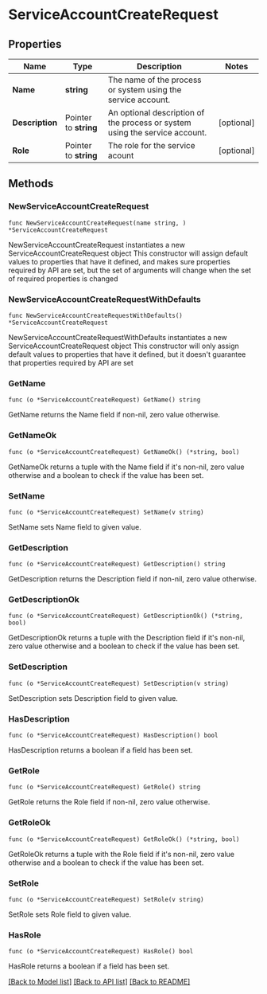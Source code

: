 # ServiceAccountCreateRequest

## Properties

Name | Type | Description | Notes
------------ | ------------- | ------------- | -------------
**Name** | **string** | The name of the process or system using the service account. | 
**Description** | Pointer to **string** | An optional description of the process or system using the service account. | [optional] 
**Role** | Pointer to **string** | The role for the service acount | [optional] 

## Methods

### NewServiceAccountCreateRequest

`func NewServiceAccountCreateRequest(name string, ) *ServiceAccountCreateRequest`

NewServiceAccountCreateRequest instantiates a new ServiceAccountCreateRequest object
This constructor will assign default values to properties that have it defined,
and makes sure properties required by API are set, but the set of arguments
will change when the set of required properties is changed

### NewServiceAccountCreateRequestWithDefaults

`func NewServiceAccountCreateRequestWithDefaults() *ServiceAccountCreateRequest`

NewServiceAccountCreateRequestWithDefaults instantiates a new ServiceAccountCreateRequest object
This constructor will only assign default values to properties that have it defined,
but it doesn't guarantee that properties required by API are set

### GetName

`func (o *ServiceAccountCreateRequest) GetName() string`

GetName returns the Name field if non-nil, zero value otherwise.

### GetNameOk

`func (o *ServiceAccountCreateRequest) GetNameOk() (*string, bool)`

GetNameOk returns a tuple with the Name field if it's non-nil, zero value otherwise
and a boolean to check if the value has been set.

### SetName

`func (o *ServiceAccountCreateRequest) SetName(v string)`

SetName sets Name field to given value.


### GetDescription

`func (o *ServiceAccountCreateRequest) GetDescription() string`

GetDescription returns the Description field if non-nil, zero value otherwise.

### GetDescriptionOk

`func (o *ServiceAccountCreateRequest) GetDescriptionOk() (*string, bool)`

GetDescriptionOk returns a tuple with the Description field if it's non-nil, zero value otherwise
and a boolean to check if the value has been set.

### SetDescription

`func (o *ServiceAccountCreateRequest) SetDescription(v string)`

SetDescription sets Description field to given value.

### HasDescription

`func (o *ServiceAccountCreateRequest) HasDescription() bool`

HasDescription returns a boolean if a field has been set.

### GetRole

`func (o *ServiceAccountCreateRequest) GetRole() string`

GetRole returns the Role field if non-nil, zero value otherwise.

### GetRoleOk

`func (o *ServiceAccountCreateRequest) GetRoleOk() (*string, bool)`

GetRoleOk returns a tuple with the Role field if it's non-nil, zero value otherwise
and a boolean to check if the value has been set.

### SetRole

`func (o *ServiceAccountCreateRequest) SetRole(v string)`

SetRole sets Role field to given value.

### HasRole

`func (o *ServiceAccountCreateRequest) HasRole() bool`

HasRole returns a boolean if a field has been set.


[[Back to Model list]](../README.md#documentation-for-models) [[Back to API list]](../README.md#documentation-for-api-endpoints) [[Back to README]](../README.md)


